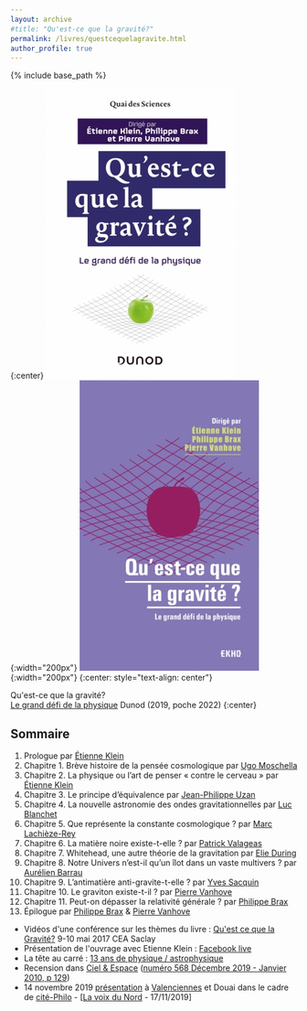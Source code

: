```yaml
---
layout: archive
#title: "Qu'est-ce que la gravité?"
permalink: /livres/questcequelagravite.html
author_profile: true
---
```


{% include base_path %}

{:center}
![Couvertures "Qu'est-ce que la gravité?"](/assets/images/questcegravite.jpeg){:width="200px"}
![Couvertures "Qu'est-ce que la gravité? (poche)"](/assets/images/questcegravitepoche.jpeg){:width="200px"}
{:center: style="text-align: center"}

Qu'est-ce que la gravité?<br>
[Le grand défi de la physique](https://www.dunod.com/sciences-techniques/qu-est-ce-que-gravite-grand-defi-physique-0)  Dunod (2019, poche 2022)
{:center}

Sommaire
---
1. Prologue par [Étienne Klein](https://www.wikiwand.com/fr/%C3%89tienne_Klein)
1. Chapitre 1. Brève histoire de la pensée cosmologique par [Ugo Moschella](https://www.uninsubria.it/hpp/ugo.moschella)
1. Chapitre 2. La physique ou l’art de penser « contre le cerveau » par [Étienne Klein](https://www.wikiwand.com/fr/%C3%89tienne_Klein)
1. Chapitre 3. Le principe d’équivalence par [Jean-Philippe Uzan](https://www.wikiwand.com/fr/Jean-Philippe_Uzan)  
1. Chapitre 4. La nouvelle astronomie des ondes gravitationnelles par [Luc Blanchet](https://www.wikiwand.com/fr/Luc_Blanchet)
1. Chapitre 5. Que représente la constante cosmologique ? par [Marc Lachièze-Rey](https://www.wikiwand.com/fr/Marc_Lachi%C3%A8ze-Rey)
1. Chapitre 6. La matière noire existe-t-elle ? par [Patrick Valageas](https://www.ipht.fr/Pisp/patrick.valageas/index_fr.php)
1. Chapitre 7. Whitehead, une autre théorie de la gravitation par [Elie During](https://dep-philo.parisnanterre.fr/les-enseignants/during-elie-415295.kjsp)
1. Chapitre 8. Notre Univers n’est-il qu’un îlot dans un vaste multivers ? par  [Aurélien Barrau](https://www.wikiwand.com/fr/Aur%C3%A9lien_Barrau)
1. Chapitre 9. L’antimatière anti-gravite-t-elle ? par [Yves Sacquin](https://www.futura-sciences.com/sciences/personnalites/physique-yves-sacquin-1139/)
1. Chapitre 10. Le graviton existe-t-il ? par [Pierre Vanhove](https://www.wikiwand.com/fr/Pierre_Vanhove)
1. Chapitre 11. Peut-on dépasser la relativité générale ? par [Philippe Brax](https://www.futura-sciences.com/sciences/personnalites/astronomie-philippe-brax-834/)
1. Épilogue par [Philippe Brax](https://www.futura-sciences.com/sciences/personnalites/astronomie-philippe-brax-834/) & [Pierre Vanhove](https://www.wikiwand.com/fr/Pierre_Vanhove)

* Vidéos d'une conférence sur les thèmes du livre : [Qu'est ce que la Gravité?](https://phbrax.wixsite.com/gravite/schedule) 9-10 mai 2017 CEA Saclay
* Présentation de l'ouvrage avec Etienne Klein : [Facebook live](https://www.facebook.com/KurioDunod/videos/582694002217573/)
* La tête au carré : [13 ans de physique / astrophysique](https://www.franceinter.fr/emissions/la-tete-au-carre/la-tete-au-carre-24-juin-2019)
* Recension dans [Ciel & Espace](https://www.cieletespace.fr/) ([numéro 568 Décembre 2019 - Janvier 2010, p 129](https://boutique.cieletespace.fr/liseuse/preview/568/view.html#!/avedocument0/pdf/1/1/1))
* 14 novembre 2019 [présentation](https://drive.google.com/drive/u/0/folders/0B82L57a9HfEKRGVFQzBxMVZnWFE)  à [Valenciennes](https://twitter.com/istvalenciennes/status/1194917171593388037) et Douai dans le cadre de [cité-Philo](http://www.citephilo.org/?p=agenda&date=2019-11-14) - [[La voix du Nord](https://www.lavoixdunord.fr/666980/article/2019-11-17/qu-est-ce-que-la-gravite-des-etudiants-de-valenciennes-face-des-chercheurs) - 17/11/2019]

